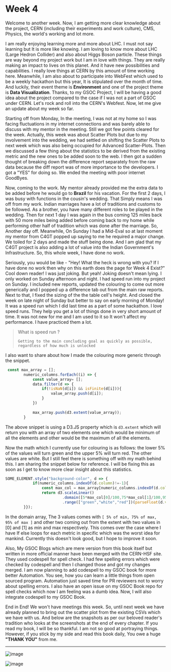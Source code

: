 # Week 4

Welcome to another week. Now, I am getting more clear knowledge about the project, CERN (including their experiments and work culture), CMS, Physics, the world's working and lot more. 

I am really enjoying learning more and more about LHC. I must not say learning but It is more like knowing. I am loving to know more about LHC (Large Hedron Collider) and also about Higgs Boson particle. These things are way beyond my project work but I am in love with things. They are really making an impact to lives on this planet. And it have new possibilities and capabilities. I really love things at CERN by this amount of time working here. 
Meanwhile, I am also about to participate into WebFest which used to be a weekly hackathon but this year, It is stipulated over the month of time. And luckily, their event theme is **Environment** and one of the project theme is **Data Visualization**. Thanks, to my GSOC Project, I will be having a good idea about the project compared to the case if I was not a part of GSOC under CERN. Let's rock and roll into the CERN's Webfest. Now, let me give an update about my week so far.

Starting off from Monday, In the meeting, I was not at my home so I was facing fluctuations in my internet connections and was barely able to discuss with my mentor in the meeting. Still we got few points cleared for the week. Actually, this week was about Scatter Plots but due to my involvement into the wedding, we had settled on shifting the Scatter Plots to next week which was also being occupied for Advanced Scatter-Plots. Then we discussed a few thing about the statistics to be derived from the existing metric and the new ones to be added soon to the web. I then got a sudden thought of breaking down the difference report separately from the raw data because the diff report was of more importance to the developers. I got a "YES" for doing so. We ended the meeting with poor internet GoodByes. 

Now, coming to the work. My mentor already provided me the extra data to be added before he would go to **Brazil** for his vacation. For the first 2 days, I was busy with functions in the cousin's wedding. That Simply means I was off from my work. Indian marriages have a lot of traditions and customs to be followed. As a brother, you have many different roles to be played in the wedding. Then for next 1 day I was again in the bus coming 125 miles back with 50 more miles being added before coming back to my home while performing other half of tradition which was done after the marriage. So, Another day off. Meanwhile, On Sunday I had a Mid-Eval so at last moment my mentor from C4GT popped up saying to me he required a major change. We toiled for 2 days and made the stuff being done. And I am glad that my C4GT project is also adding a lot of value into the Indian Government's Infrastructure. So, this whole week, I have done no work. 

Seriously, you would be like - "Hey! What the heck is wrong with you? If I have done no work then why on this earth does the page for Week 4 Exist?" Cool down reader! I was just joking. But yeah! Joking doesn't mean lying. I only worked on Sunday afternoon and night. I had speed run into my project on Sunday. I included new reports, updated the colouring to come out more generically and I popped up a difference tab out from the main raw reports. Next to that, I fixed the sizing of the the table cell's height. And closed the week on late night of Sunday but better to say on early morning of Monday! It was a speed run which I did last time as a part of some hackathon. I love speed runs. They help you get a lot of things done in very short amount of time. It was not new for me and I am used to it so It won't affect my performance. I have practiced them a lot.

> What is speed run ? 
>
>```Getting to the main concluding goal as quickly as possible, regardless of how much is unlocked```

I also want to share about how I made the colouring more generic through the snippet.

```JavaScript
 const max_array = [];
        numeric_columns.forEach((i) => {
            const value_array= [];
            data.filter(d => {
                if(!isNaN(d[i]) && isFinite(d[i])){
                    value_array.push(d[i]);
                }
            })
            
            max_array.push(d3.extent(value_array));
        }
```
The above snippet is using a D3.JS property which is `d3.extent` which will return you with an array of two elements one which would be minimum of all the elements and other would be the maximum of all the elements. 

Now the math which I currently use for colouring is as follows: the lower 5% of the values will turn green and the upper 5% will turn red. The other values are white. But I still feel there is something off with my math behind this. I am sharing the snippet below for reference. I will be fixing this as soon as I get to know more clear insight about this statistics. 

```JavaScript
SOME_ELEMENT.style("background-color", d => {
            if(numeric_columns.indexOf(d.column)!=-1){
                const max_col = max_array[numeric_columns.indexOf(d.column)]
                return d3.scaleLinear()
                         .domain([5*max_col[0]/100,75*max_col[1]/100,95*max_col[1]/100])
                         .range(["green","white","red"])(parseFloat(d.value));
        }});
```

In the domain array, The 3 values comes with `[ 5% of min, 75% of max, 95% of max ]` and other two coming out from the extent with two values in [0] and [1] as min and max respectively. This comes over the case where I have If else loops for each metric in specific which was the worst idea for mankind. Currently this doesn't look good, but I hope to improve it soon. 

Also, My GSOC Blogs which are mere version from this book itself but written in more official manner have been merged with the CERN-HSF site. They used codespell for spell check. I had few spelling errors which were checked by codespell and then I changed those and got my changes merged. I am now planning to add codespell to my GSOC book for more better Automation. You see, how you can learn a little things from open sourced program. Automation just saved time for PR reviewers not to worry about spelling errors. I also have an open issue on my GSOC Book repo for spell checks which now I am feeling was a dumb idea. Now, I will also integrate codespell to my GSOC Book.

End in End! We won't have meetings this week. So, until next week we have already planned to bring out the scatter plot from the existing CSVs which we have with us. And below are the snapshots as per our beloved reader's tradition who looks at the screenshots at the end of every chapter. If you read my book, I will be so thankful. I am not so good at portraying things. However, if you stick by my side and read this book daily, You owe a huge **"THANK YOU"** from me. 

---
![image](https://user-images.githubusercontent.com/79367883/178314121-251bc343-46c9-497b-9e01-d054555a666b.png)

![image](https://user-images.githubusercontent.com/79367883/178314262-c0ed6553-7564-44ab-ab7f-6cde31c3be08.png)

